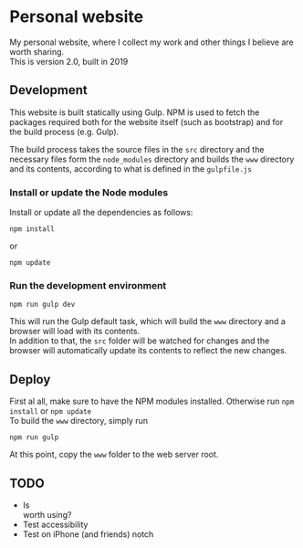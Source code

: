 # Personal website
My personal website, where I collect my work and other things I believe are worth sharing.  
This is version 2.0, built in 2019

## Development
This website is built statically using Gulp. NPM is used to fetch the packages required both for the website itself (such as bootstrap) and for the build process (e.g. Gulp).

The build process takes the source files in the `src` directory and the necessary files form the `node_modules` directory and builds the `www` directory and its contents, according to what is defined in the `gulpfile.js`

### Install or update the Node modules
Install or update all the dependencies as follows:
```
npm install
```
or
```
npm update
```

### Run the development environment
```
npm run gulp dev
```
This will run the Gulp default task, which will build the `www` directory and a browser will load with its contents.  
In addition to that, the `src` folder will be watched for changes and the browser will automatically update its contents to reflect the new changes.

## Deploy
First al all, make sure to have the NPM modules installed. Otherwise run `npm install` or `npm update`  
To build the `www` directory, simply run
```
npm run gulp
```

At this point, copy the `www` folder to the web server root.

## TODO
- Is <article> worth using?
- Test accessibility
- Test on iPhone (and friends) notch
